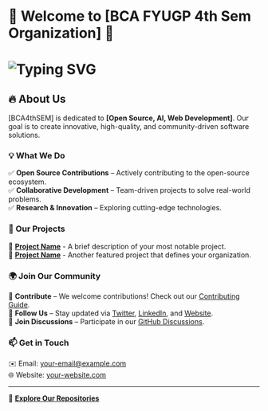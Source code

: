 # 🌟 Welcome to [BCA FYUGP 4th Sem Organization] 🚀

# ![Typing SVG](https://readme-typing-svg.herokuapp.com?font=Fira+Code&size=25&pause=1000&color=F75C7E&width=435&lines=Hello!+👋;Welcome+to+%5BBCA4thSEM%5D!;We+Build+Awesome+Projects!+🚀)



## 🔥 About Us  
[BCA4thSEM] is dedicated to **[Open Source, AI, Web Development]**. Our goal is to create innovative, high-quality, and community-driven software solutions.  

### 💡 What We Do  
✅ **Open Source Contributions** – Actively contributing to the open-source ecosystem.  
✅ **Collaborative Development** – Team-driven projects to solve real-world problems.  
✅ **Research & Innovation** – Exploring cutting-edge technologies.  

### 🚀 Our Projects  
📌 **[Project Name](#)** - A brief description of your most notable project.  
📌 **[Project Name](#)** - Another featured project that defines your organization.  

### 🌍 Join Our Community  
🤝 **Contribute** – We welcome contributions! Check out our [Contributing Guide](#).  
📢 **Follow Us** – Stay updated via [Twitter](#), [LinkedIn](#), and [Website](#).  
💬 **Join Discussions** – Participate in our [GitHub Discussions](#).  

### 📫 Get in Touch  
✉️ Email: [your-email@example.com](mailto:your-email@example.com)  
🌐 Website: [your-website.com](#)  

---

🔗 **[Explore Our Repositories](https://github.com/YOUR_ORG_NAME?tab=repositories)**
